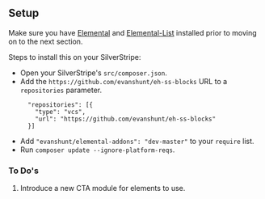 ## Setup

Make sure you have [Elemental](https://github.com/dnadesign/silverstripe-elemental) and [Elemental-List](https://github.com/dnadesign/silverstripe-elemental-list) installed prior to moving on to the next section.

Steps to install this on your SilverStripe:

- Open your SilverStripe's `src/composer.json`.
- Add the `https://github.com/evanshunt/eh-ss-blocks` URL to a `repositories` parameter.
    ```
      "repositories": [{
        "type": "vcs",
        "url": "https://github.com/evanshunt/eh-ss-blocks"
      }]
    ```
- Add `"evanshunt/elemental-addons": "dev-master"` to your `require` list.
- Run `composer update --ignore-platform-reqs`.

### To Do's

1. Introduce a new CTA module for elements to use.
